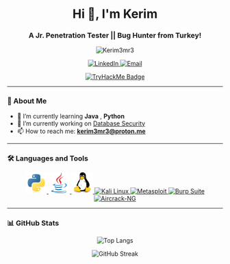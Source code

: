 <h1 align="center">Hi 👋, I'm Kerim</h1>
<h3 align="center">A Jr. Penetration Tester || Bug Hunter from Turkey!</h3>

<p align="center">
  <img src="https://komarev.com/ghpvc/?username=Kerim3mr3&label=Profile%20views&color=0e75b6&style=flat" alt="Kerim3mr3" />
</p>

<p align="center">
  <a href="https://www.linkedin.com/in/kerim-emre-ç-9a6a5a20b/" target="_blank">
    <img src="https://img.shields.io/badge/-LinkedIn-0072b1?&style=for-the-badge&logo=linkedin&logoColor=white" alt="LinkedIn"/>
  </a>
  <a href="mailto:kerim3mr3@proton.me">
    <img src="https://img.shields.io/badge/-Email-D14836?&style=for-the-badge&logo=gmail&logoColor=white" href:"https://tryhackme.com/p/Zulf1kar" alt="Email"/>
  </a>
</p>

<p align="center">
  <a href="https://tryhackme.com/p/Zulf1kar" target="_blank">
    <img src="https://tryhackme-badges.s3.amazonaws.com/Zulf1kar.png?update=1" alt="TryHackMe Badge" width="250"/>
  </a>
</p>

---

### 🚀 About Me  

- 🌱 I’m currently learning **Java** , **Python**  
- 🔭 I’m currently working on [Database Security](https://github.com/Kerim3mr3/sql_injection_md5_notsafe)  
- 📫 How to reach me: **kerim3mr3@proton.me**  

---

### 🛠️ Languages and Tools  

<p align="center">
  <a href="https://www.python.org" target="_blank"> 
    <img src="https://raw.githubusercontent.com/devicons/devicon/master/icons/python/python-original.svg" alt="Python" width="50"/> 
  </a>  
  <a href="https://www.java.com" target="_blank"> 
    <img src="https://raw.githubusercontent.com/devicons/devicon/master/icons/java/java-original.svg" alt="Java" width="50"/> 
  </a>  
  <a href="https://www.linux.org" target="_blank"> 
    <img src="https://raw.githubusercontent.com/devicons/devicon/master/icons/linux/linux-original.svg" alt="Linux" width="50"/> 
  </a>  
  <a href="https://www.kali.org" target="_blank"> 
    <img src="https://www.svgrepo.com/show/330767/kalilinux.svg" alt="Kali Linux" width="50"/> 
  </a>  
  <a href="https://www.metasploit.com" target="_blank"> 
    <img src="https://img.icons8.com/?size=100&id=PW0ChfedZvTh&format=png&color=000000" alt="Metasploit" width="50"/> 
  </a>  
  <a href="https://portswigger.net/burp" target="_blank"> 
    <img src="https://www.svgrepo.com/show/454430/burpsuite-security-software.svg" alt="Burp Suite" width="50"/> 
  </a>  
  <a href="https://aircrack-ng.org" target="_blank"> 
    <img src="https://upload.wikimedia.org/wikipedia/commons/c/c3/Aircrack-ng-new-logo.jpg" alt="Aircrack-NG" width="100"/> 
  </a>  
</p>

---

### 📊 GitHub Stats  

<p align="center">
  <img src="https://github-readme-stats.vercel.app/api/top-langs?username=Kerim3mr3&show_icons=true&locale=en&layout=compact&theme=dark" alt="Top Langs" />
</p>

<p align="center">
  <img src="https://github-readme-streak-stats.herokuapp.com/?user=Kerim3mr3&theme=dark" alt="GitHub Streak" />
</p>
